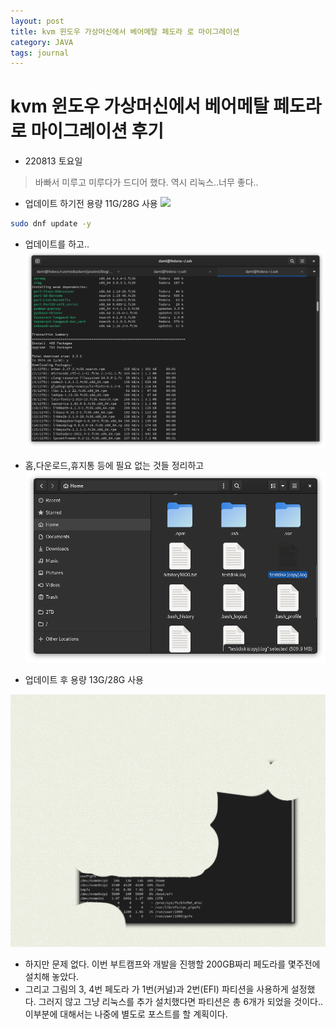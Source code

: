 ```yaml
---
layout: post
title: kvm 윈도우 가상머신에서 베어메탈 페도라 로 마이그레이션
category: JAVA
tags: journal
---
```

# kvm 윈도우 가상머신에서 베어메탈 페도라 로 마이그레이션 후기

- 220813 토요일

> 바빠서 미루고 미루다가 드디어 했다. 역시 리눅스..너무 좋다..

- 업데이트 하기전 용량 11G/28G 사용
![](../../../../../../../../../home/dami/Pictures/Screenshots/Screenshot%20from%202022-08-13%2010-35-52.png)



```bash
sudo dnf update -y
```

- 업데이트를 하고..
![](../../../img/fedora/Screenshot%20from%202022-08-13%2010-36-20.png)

- 홈,다운로드,휴지통 등에 필요 없는 것들 정리하고
![](../../../img/fedora/Screenshot%20from%202022-08-13%2010-51-28.png)

- 업데이트 후 용량 13G/28G 사용

![](../../../img/fedora/Screenshot%20from%202022-08-13%2010-45-38.png)

- 하지만 문제 없다. 이번 부트캠프와 개발을 진행할 200GB짜리 페도라를 몇주전에 설치해 놓았다. 
- 그리고 그림의 3, 4번 페도라 가 1번(커널)과 2번(EFI) 파티션을 사용하게 설정했다. 그러지 않고 그냥 리눅스를 추가 설치했다면 파티션은 총 6개가 되었을 것이다.. 이부분에 대해서는 나중에 별도로 포스트를 할 계획이다.
